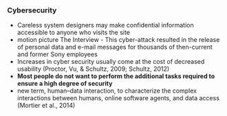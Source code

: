 ### Cybersecurity 
- Careless system designers may make confidential information accessible to anyone who visits the site
- motion picture The Interview - This cyber-attack resulted in the release of personal data and e-mail messages for thousands of then-current and former Sony employees
- Increases in cyber security usually come at the cost of decreased usability (Proctor, Vu, & Schultz, 2009; Schultz, 2012)
- **Most people do not want to perform the additional tasks required to ensure a high degree of security**
- new term, human–data interaction, to characterize the complex interactions between humans, online software agents, and data access (Mortier et al., 2014)